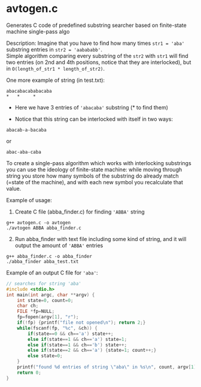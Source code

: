 # avtogen.c
Generates C code of predefined substring searcher based on finite-state machine single-pass algo

Description: Imagine that you have to find how many times ```str1 = 'aba'``` substring entries in ``` str2 = 'aabababb' ```.
<br>
Simple algorithm comparing every substring of the ```str2``` with ```str1``` will find two entries (on 2nd and 4th positions, notice that they are interlocked), but in ```O(length_of_str1 * length_of_str2)```.

One more example of string (in test.txt):
```
abacabacababacaba
*   *     *
```
- Here we have 3 entries of ```'abacaba'``` substring (* to find them)

- Notice that this string can be interlocked with itself in two ways:
```
abacab-a-bacaba
```
or
```
abac-aba-caba
```

To create a single-pass algorithm which works with interlocking substrings you can use the ideology of finite-state machine: while moving through string you store how many symbols of the substring do already match (=state of the machine), and with each new symbol you recalculate that value.


Example of usage:
1) Create C file (abba_finder.c) for finding ```'ABBA'``` string

```
g++ avtogen.c -o avtogen
./avtogen ABBA abba_finder.c
```
2) Run abba_finder with text file including some kind of string, and it will output the amount of ```'ABBA'``` entries 
```
g++ abba_finder.c -o abba_finder
./abba_finder abba_test.txt
```

Example of an output C file for ```'aba'```:
```C
// searches for string 'aba'
#include <stdio.h>
int main(int argc, char **argv) {
	int state=0, count=0;
	char ch;
	FILE *fp=NULL;
	fp=fopen(argv[1], "r");
	if(!fp) {printf("file not opened\n"); return 2;}
	while(fscanf(fp, "%c", &ch)) {
		if(state==0 && ch=='a') state++;
		else if(state==1 && ch=='a') state=1;
		else if(state==1 && ch=='b') state++;
		else if(state==2 && ch=='a') {state=1; count++;}
		else state=0;
	}
	printf("found %d entries of string \"aba\" in %s\n", count, argv[1]);
	return 0;
}
```
